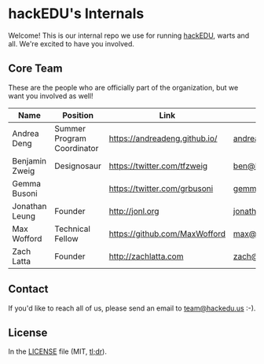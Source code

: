 # hackEDU's Internals

Welcome! This is our internal repo we use for running
[hackEDU](http://hackedu.us), warts and all. We're excited to have you involved.

## Core Team

These are the people who are officially part of the organization, but we want
you involved as well!

| Name           | Position                   | Link                          | Email               |
|----------------|----------------------------|-------------------------------|---------------------|
| Andrea Deng    | Summer Program Coordinator | https://andreadeng.github.io/ | andrea@hackedu.us   |
| Benjamin Zweig | Designosaur                | https://twitter.com/tfzweig   | ben@hackedu.us      |
| Gemma Busoni   |                            | https://twitter.com/grbusoni  | gemma@hackedu.us    |
| Jonathan Leung | Founder                    | http://jonl.org               | jonathan@hackedu.us |
| Max Wofford    | Technical Fellow           | https://github.com/MaxWofford | max@hackedu.us      |
| Zach Latta     | Founder                    | http://zachlatta.com          | zach@hackedu.us     |

## Contact

If you'd like to reach all of us, please send an email to team@hackedu.us :-).

## License

In the [LICENSE](LICENSE) file (MIT,
[tl;dr](https://tldrlegal.com/license/mit-license)).
